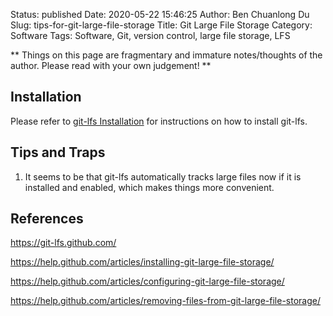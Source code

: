 Status: published
Date: 2020-05-22 15:46:25
Author: Ben Chuanlong Du
Slug: tips-for-git-large-file-storage
Title: Git Large File Storage
Category: Software
Tags: Software, Git, version control, large file storage, LFS

**
Things on this page are fragmentary and immature notes/thoughts of the author.
Please read with your own judgement!
**

## Installation

Please refer to 
[git-lfs Installation](https://github.com/git-lfs/git-lfs/wiki/Installation)
for instructions on how to install git-lfs.


## Tips and Traps

1. It seems to be that git-lfs automatically tracks large files now if it is installed and enabled,
    which makes things more convenient.


## References

https://git-lfs.github.com/

https://help.github.com/articles/installing-git-large-file-storage/

https://help.github.com/articles/configuring-git-large-file-storage/

https://help.github.com/articles/removing-files-from-git-large-file-storage/


